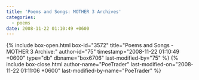 ```yaml
---
title: 'Poems and Songs: MOTHER 3 Archives'
categories:
  - poems
date: 2008-11-22 01:10:49 +0600
---
```

{% include box-open.html box-id="3572" title="Poems and Songs - MOTHER 3 Archive:" author-id="75" timestamp="2008-11-22 01:10:49 +0600" type="db" dbname="box6706" last-modified-by="75" %}
<navigator group="Poems and Songs|Mother3" quantity="150" offdir="TRUE" /> <displaytor />
{% include box-close.html author-name="PoeTrader" last-modified-on="2008-11-22 01:11:06 +0600" last-modified-by-name="PoeTrader" %}
